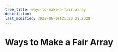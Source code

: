 ```yaml
---
tree_title: ways-to-make-a-fair-array
description: 
last_modified: 2022-06-09T21:23:28.2328
---
```


# Ways to Make a Fair Array
